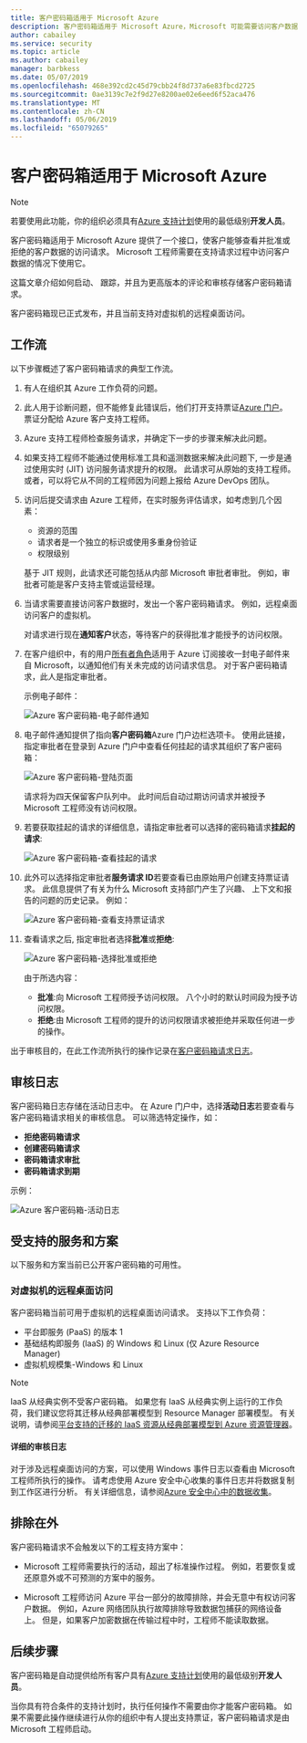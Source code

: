 ```yaml
---
title: 客户密码箱适用于 Microsoft Azure
description: 客户密码箱适用于 Microsoft Azure，Microsoft 可能需要访问客户数据时，提供对云提供程序访问控制技术概述。
author: cabailey
ms.service: security
ms.topic: article
ms.author: cabailey
manager: barbkess
ms.date: 05/07/2019
ms.openlocfilehash: 468e392cd2c45d79cbb24f8d737a6e83fbcd2725
ms.sourcegitcommit: 0ae3139c7e2f9d27e8200ae02e6eed6f52aca476
ms.translationtype: MT
ms.contentlocale: zh-CN
ms.lasthandoff: 05/06/2019
ms.locfileid: "65079265"
---
```

# <a name="customer-lockbox-for-microsoft-azure"></a>客户密码箱适用于 Microsoft Azure

> [!NOTE]
> 若要使用此功能，你的组织必须具有[Azure 支持计划](https://azure.microsoft.com/support/plans/)使用的最低级别**开发人员**。

客户密码箱适用于 Microsoft Azure 提供了一个接口，使客户能够查看并批准或拒绝的客户数据的访问请求。 Microsoft 工程师需要在支持请求过程中访问客户数据的情况下使用它。

这篇文章介绍如何启动、 跟踪，并且为更高版本的评论和审核存储客户密码箱请求。

客户密码箱现已正式发布，并且当前支持对虚拟机的远程桌面访问。

## <a name="workflow"></a>工作流

以下步骤概述了客户密码箱请求的典型工作流。

1. 有人在组织其 Azure 工作负荷的问题。

2. 此人用于诊断问题，但不能修复此错误后，他们打开支持票证[Azure 门户](https://ms.portal.azure.com/signin/index/?feature.settingsportalinstance=mpac)。 票证分配给 Azure 客户支持工程师。

3. Azure 支持工程师检查服务请求，并确定下一步的步骤来解决此问题。

4. 如果支持工程师不能通过使用标准工具和遥测数据来解决此问题下, 一步是通过使用实时 (JIT) 访问服务请求提升的权限。 此请求可从原始的支持工程师。 或者，可以将它从不同的工程师因为问题上报给 Azure DevOps 团队。

5. 访问后提交请求由 Azure 工程师，在实时服务评估请求，如考虑到几个因素：
    - 资源的范围
    - 请求者是一个独立的标识或使用多重身份验证
    - 权限级别
    
    基于 JIT 规则，此请求还可能包括从内部 Microsoft 审批者审批。 例如，审批者可能是客户支持主管或运营经理。

6. 当请求需要直接访问客户数据时，发出一个客户密码箱请求。 例如，远程桌面访问客户的虚拟机。
    
    对请求进行现在**通知客户**状态，等待客户的获得批准才能授予的访问权限。

7. 在客户组织中，有的用户[所有者角色](../role-based-access-control/rbac-and-directory-admin-roles.md#azure-rbac-roles)适用于 Azure 订阅接收一封电子邮件来自 Microsoft，以通知他们有关未完成的访问请求信息。 对于客户密码箱请求，此人是指定审批者。
    
    示例电子邮件：
    
    ![Azure 客户密码箱-电子邮件通知](./media/azure-customer-lockbox/customer-lockbox-email-notification.png)

8. 电子邮件通知提供了指向**客户密码箱**Azure 门户边栏选项卡。 使用此链接，指定审批者在登录到 Azure 门户中查看任何挂起的请求其组织了客户密码箱：
    
    ![Azure 客户密码箱-登陆页面](./media/azure-customer-lockbox/customer-lockbox-landing-page.png)
    
   请求将为四天保留客户队列中。 此时间后自动过期访问请求并被授予 Microsoft 工程师没有访问权限。

9. 若要获取挂起的请求的详细信息，请指定审批者可以选择的密码箱请求**挂起的请求**:
    
    ![Azure 客户密码箱-查看挂起的请求](./media/azure-customer-lockbox/customer-lockbox-pending-requests.png)

10. 此外可以选择指定审批者**服务请求 ID**若要查看已由原始用户创建支持票证请求。 此信息提供了有关为什么 Microsoft 支持部门产生了兴趣、 上下文和报告的问题的历史记录。 例如：
    
    ![Azure 客户密码箱-查看支持票证请求](./media/azure-customer-lockbox/customer-lockbox-support-ticket.png)

11. 查看请求之后, 指定审批者选择**批准**或**拒绝**:
    
    ![Azure 客户密码箱-选择批准或拒绝](./media/azure-customer-lockbox/customer-lockbox-approval.png)
    
    由于所选内容：
    - **批准**:向 Microsoft 工程师授予访问权限。 八个小时的默认时间段为授予访问权限。
    - **拒绝**:由 Microsoft 工程师的提升的访问权限请求被拒绝并采取任何进一步的操作。

出于审核目的，在此工作流所执行的操作记录在[客户密码箱请求日志](#auditing-logs)。

## <a name="auditing-logs"></a>审核日志

客户密码箱日志存储在活动日志中。 在 Azure 门户中，选择**活动日志**若要查看与客户密码箱请求相关的审核信息。 可以筛选特定操作，如：
- **拒绝密码箱请求**
- **创建密码箱请求**
- **密码箱请求审批**
- **密码箱请求到期**

示例：

![Azure 客户密码箱-活动日志](./media/azure-customer-lockbox/customer-lockbox-activitylogs.png)

## <a name="supported-services-and-scenarios"></a>受支持的服务和方案

以下服务和方案当前已公开客户密码箱的可用性。

### <a name="remote-desktop-access-to-virtual-machines"></a>对虚拟机的远程桌面访问

客户密码箱当前可用于虚拟机的远程桌面访问请求。 支持以下工作负荷：
- 平台即服务 (PaaS) 的版本 1
- 基础结构即服务 (IaaS) 的 Windows 和 Linux (仅 Azure Resource Manager)
- 虚拟机规模集-Windows 和 Linux

> [!NOTE]
> IaaS 从经典实例不受客户密码箱。 如果您有 IaaS 从经典实例上运行的工作负荷，我们建议您将其迁移从经典部署模型到 Resource Manager 部署模型。 有关说明，请参阅[平台支持的迁移的 IaaS 资源从经典部署模型到 Azure 资源管理器](../virtual-machines/windows/migration-classic-resource-manager-overview.md)。

#### <a name="detailed-audit-logs"></a>详细的审核日志

对于涉及远程桌面访问的方案，可以使用 Windows 事件日志以查看由 Microsoft 工程师所执行的操作。 请考虑使用 Azure 安全中心收集的事件日志并将数据复制到工作区进行分析。 有关详细信息，请参阅[Azure 安全中心中的数据收集](../security-center/security-center-enable-data-collection.md)。

## <a name="exclusions"></a>排除在外

客户密码箱请求不会触发以下的工程支持方案中：

- Microsoft 工程师需要执行的活动，超出了标准操作过程。 例如，若要恢复或还原意外或不可预测的方案中的服务。

- Microsoft 工程师访问 Azure 平台一部分的故障排除，并会无意中有权访问客户数据。 例如，Azure 网络团队执行故障排除导致数据包捕获的网络设备上。 但是，如果客户加密数据在传输过程中时，工程师不能读取数据。

## <a name="next-steps"></a>后续步骤

客户密码箱是自动提供给所有客户具有[Azure 支持计划](https://azure.microsoft.com/support/plans/)使用的最低级别**开发人员**。

当你具有符合条件的支持计划时，执行任何操作不需要由你才能客户密码箱。 如果不需要此操作继续进行从你的组织中有人提出支持票证，客户密码箱请求是由 Microsoft 工程师启动。
